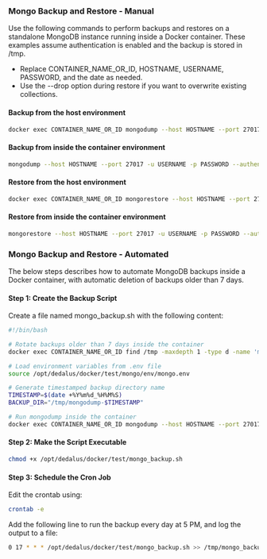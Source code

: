 ### Mongo Backup and Restore - Manual

Use the following commands to perform backups and restores on a standalone MongoDB instance running inside a Docker container. These examples assume authentication is enabled and the backup is stored in /tmp.

- Replace CONTAINER_NAME_OR_ID, HOSTNAME, USERNAME, PASSWORD, and the date as needed.
- Use the --drop option during restore if you want to overwrite existing collections.

#### Backup from the host environment
```bash
docker exec CONTAINER_NAME_OR_ID mongodump --host HOSTNAME --port 27017 -u USERNAME -p PASSWORD --authenticationDatabase admin --out /tmp/mongodump-$(date +%Y%m%d_%H%M%S)
```

#### Backup from inside the container environment
```bash
mongodump --host HOSTNAME --port 27017 -u USERNAME -p PASSWORD --authenticationDatabase admin --out /tmp/mongodump-$(date +%Y%m%d_%H%M%S)
```

#### Restore from the host environment
```bash
docker exec CONTAINER_NAME_OR_ID mongorestore --host HOSTNAME --port 27017 -u USERNAME -p PASSWORD --authenticationDatabase admin /tmp/mongodump-TIMESTAMP
```

#### Restore from inside the container environment
```bash
mongorestore --host HOSTNAME --port 27017 -u USERNAME -p PASSWORD --authenticationDatabase admin /tmp/mongodump-TIMESTAMP
```

### Mongo Backup and Restore - Automated

The below steps describes how to automate MongoDB backups inside a Docker container, with automatic deletion of backups older than 7 days.

#### Step 1: Create the Backup Script
Create a file named mongo_backup.sh with the following content:
```bash
#!/bin/bash

# Rotate backups older than 7 days inside the container
docker exec CONTAINER_NAME_OR_ID find /tmp -maxdepth 1 -type d -name 'mongodump-*' -mtime +7 -exec rm -rf {} \;

# Load environment variables from .env file
source /opt/dedalus/docker/test/mongo/env/mongo.env

# Generate timestamped backup directory name
TIMESTAMP=$(date +%Y%m%d_%H%M%S)
BACKUP_DIR="/tmp/mongodump-$TIMESTAMP"

# Run mongodump inside the container
docker exec CONTAINER_NAME_OR_ID mongodump --host HOSTNAME --port 27017 -u "$MONGO_INITDB_ROOT_USERNAME" -p "$MONGO_INITDB_ROOT_PASSWORD" --authenticationDatabase admin --out "$BACKUP_DIR"
```

#### Step 2: Make the Script Executable
```bash
chmod +x /opt/dedalus/docker/test/mongo_backup.sh
```

#### Step 3: Schedule the Cron Job
Edit the crontab using:
```bash
crontab -e
```
Add the following line to run the backup every day at 5 PM, and log the output to a file:
```bash
0 17 * * * /opt/dedalus/docker/test/mongo_backup.sh >> /tmp/mongo_backup.log 2>&1
```